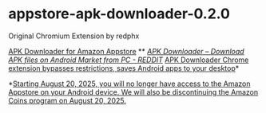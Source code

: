 # appstore-apk-downloader-0.2.0
Original Chromium Extension by redphx


[APK Downloader for Amazon Appstore](https://xdaforums.com/t/extension-apk-downloader-for-amazon-appstore.3131054/) **
*[APK Downloader – Download APK files on Android Market from PC - REDDIT](https://www.reddit.com/r/Android/comments/q56bt/apk_downloader_download_apk_files_on_android/)* 
[APK Downloader Chrome extension bypasses restrictions, saves Android apps to your desktop](https://www.theverge.com/2012/2/25/2824024/apk-downloader-chrome-extension-android)*

*[Starting August 20, 2025, you will no longer have access to the Amazon Appstore on your Android device.
We will also be discontinuing the Amazon Coins program on August 20, 2025.](https://www.amazon.com/gp/mas/appstore/android/faq)


